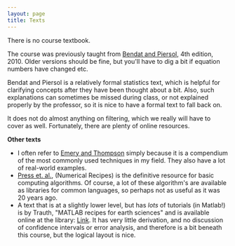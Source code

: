 ```yaml
---
layout: page
title: Texts
---
```


There is no course textbook.  

The course was previously taught from  [Bendat and Piersol](http://books.google.ca/books/about/Random_Data.html?id=iu7pq6_vo3QC&redir_esc=y), 4th edition, 2010.  Older versions should be fine, but you'll have to dig a bit if equation
numbers have changed etc.  

Bendat and Piersol is a relatively formal statistics text, which is
helpful for clarifying concepts after they have been thought about a
bit.  Also, such explanations can sometimes be missed during class, or
not explained properly by the professor, so it is nice to have a
formal text to fall back on.  

It does not do almost anything on filtering, which we really will have
to cover as well.  Fortunately, there are plenty of online resources. 


**Other texts**

  - I often refer to
    [Emery and Thompson](http://www.amazon.ca/Data-Analysis-Methods-Physical-Oceanography/dp/0444507574) simply because it is a compendium of the most
    commonly used techniques in my field.  They also have a lot of
    real-world examples.
  - [Press et. al.](http://www.nr.com/), (Numerical Recipes) is the definitive resource for
    basic computing algorithms.  Of course, a lot of these algorithm's
    are available as libraries for common languages, so perhaps not as
    useful as it was 20 years ago.  
  - A text that is at a slightly lower level, but has *lots* of
    tutorials (in Matlab!) is by Trauth, "MATLAB recipes for earth
    sciences" and is available online at
    the library:  [Link](http://voyager.library.uvic.ca/vwebv/holdingsInfo?searchId=1287&recCount=25&recPointer=0&bibId=2042767).  It has very little derivation, and no
    discussion of confidence intervals or error analysis, and
    therefore is a bit beneath this course, but the logical layout is
    nice. 
